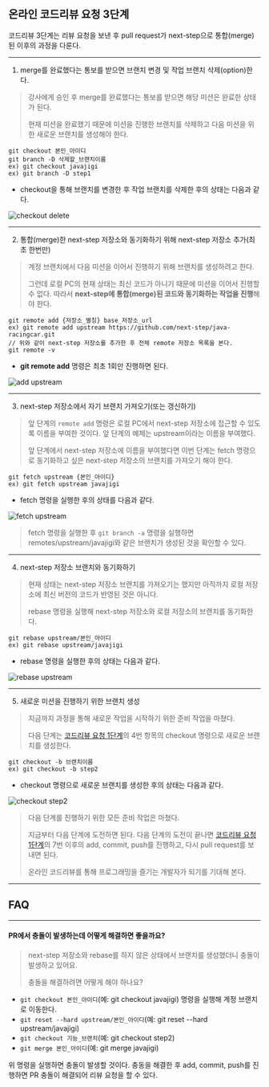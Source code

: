 ## 온라인 코드리뷰 요청 3단계
코드리뷰 3단계는 리뷰 요청을 보낸 후 pull request가 next-step으로 통합(merge)된 이후의 과정을 다룬다.

---
1. merge를 완료했다는 통보를 받으면 브랜치 변경 및 작업 브랜치 삭제(option)한다.
> 강사에게 승인 후 merge를 완료했다는 통보를 받으면 해당 미션은 완료한 상태가 된다.
>
> 현재 미션을 완료했기 때문에 미션을 진행한 브랜치를 삭제하고 다음 미션을 위한 새로운 브랜치를 생성해야 한다.

```
git checkout 본인_아이디
git branch -D 삭제할_브랜치이름
ex) git checkout javajigi
ex) git branch -D step1
```

* checkout을 통해 브랜치를 변경한 후 작업 브랜치를 삭제한 후의 상태는 다음과 같다.

![checkout delete](./images/checkout_delete.png)

---
2. 통합(merge)한 next-step 저장소와 동기화하기 위해 next-step 저장소 추가(최초 한번만)
> 계정 브랜치에서 다음 미션을 이어서 진행하기 위해 브랜치를 생성하려고 한다. 
>
> 그런데 로컬 PC의 현재 상태는 최신 코드가 아니기 때문에 미션을 이어서 진행할 수 없다. 따라서 **next-step에 통합(merge)된 코드와 동기화하는 작업을 진행**해야 한다.

```
git remote add {저장소_별칭} base_저장소_url
ex) git remote add upstream https://github.com/next-step/java-racingcar.git
// 위와 같이 next-step 저장소를 추가한 후 전체 remote 저장소 목록을 본다.
git remote -v
```
* **git remote add** 명령은 최초 1회만 진행하면 된다.

![add upstream](./images/add_upstream.png)

---
3. next-step 저장소에서 자기 브랜치 가져오기(또는 갱신하기)
> 앞 단계의 `remote add` 명령은 로컬 PC에서 next-step 저장소에 접근할 수 있도록 이름을 부여한 것이다. 앞 단계의 예제는 upstream이라는 이름을 부여했다.
>
> 앞 단계에서 next-step 저장소에 이름을 부여했다면 이번 단계는 fetch 명령으로 동기화하고 싶은 next-step 저장소의 브랜치를 가져오기 해야 한다.

```
git fetch upstream {본인_아이디}
ex) git fetch upstream javajigi
```

* fetch 명령을 실행한 후의 상태를 다음과 같다.

![fetch upstream](./images/fetch_upstream.png)

> fetch 명령을 실행한 후 `git branch -a` 명령을 실행하면 remotes/upstream/javajigi와 같은 브랜치가 생성된 것을 확인할 수 있다.

---
4. next-step 저장소 브랜치와 동기화하기
> 현재 상태는 next-step 저장소 브랜치를 가져오기는 했지만 아직까지 로컬 저장소에 최신 버전의 코드가 반영된 것은 아니다.
>
> rebase 명령을 실행해 next-step 저장소와 로컬 저장소의 브랜치를 동기화한다.

```
git rebase upstream/본인_아이디
ex) git rebase upstream/javajigi
```

* rebase 명령을 실행한 후의 상태는 다음과 같다.

![rebase upstream](./images/rebase_upstream.png)

---
5. 새로운 미션을 진행하기 위한 브랜치 생성
> 지금까지 과정을 통해 새로운 작업을 시작하기 위한 준비 작업을 마쳤다.
>
> 다음 단계는 [코드리뷰 요청 1단계](./review-step1.md)의 4번 항목의 checkout 명령으로 새로운 브랜치를 생성한다.

```
git checkout -b 브랜치이름
ex) git checkout -b step2
```

* checkout 명령으로 새로운 브랜치를 생성한 후의 상태는 다음과 같다.

![checkout step2](./images/checkout_step2.png)

> 다음 단계를 진행하기 위한 모든 준비 작업은 마쳤다.
>
> 지금부터 다음 단계에 도전하면 된다. 다음 단계의 도전이 끝나면 [코드리뷰 요청 1단계](./review-step1.md)의 7번 이후의 add, commit, push를 진행하고, 다시 pull request를 보내면 된다.
>
> 온라인 코드리뷰를 통해 프로그래밍을 즐기는 개발자가 되기를 기대해 본다.

---
## FAQ

---
#### PR에서 충돌이 발생하는데 어떻게 해결하면 좋을까요?
> next-step 저장소와 rebase를 하지 않은 상태에서 브랜치를 생성했더니 충돌이 발생하고 있어요.
>
> 충돌을 해결하려면 어떻게 해야 하나요?

* `git checkout 본인_아이디`(예: git checkout javajigi) 명령을 실행해 계정 브랜치로 이동한다.
* `git reset --hard upstream/본인_아이디`(예: git reset --hard upstream/javajigi)
* `git checkout 기능_브랜치`(예: git checkout step2)
* `git merge 본인_아이디`(예: git merge javajigi)

위 명령을 실행하면 충돌이 발생할 것이다. 충동을 해결한 후 add, commit, push를 진행하면 PR 충돌이 해결되어 리뷰 요청을 할 수 있다.
